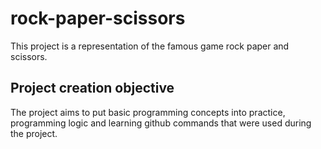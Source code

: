 # rock-paper-scissors

This project is a representation of the famous game rock paper and scissors.

## Project creation objective

The project aims to put basic programming concepts into practice, programming logic and learning github
commands that were used during the project.